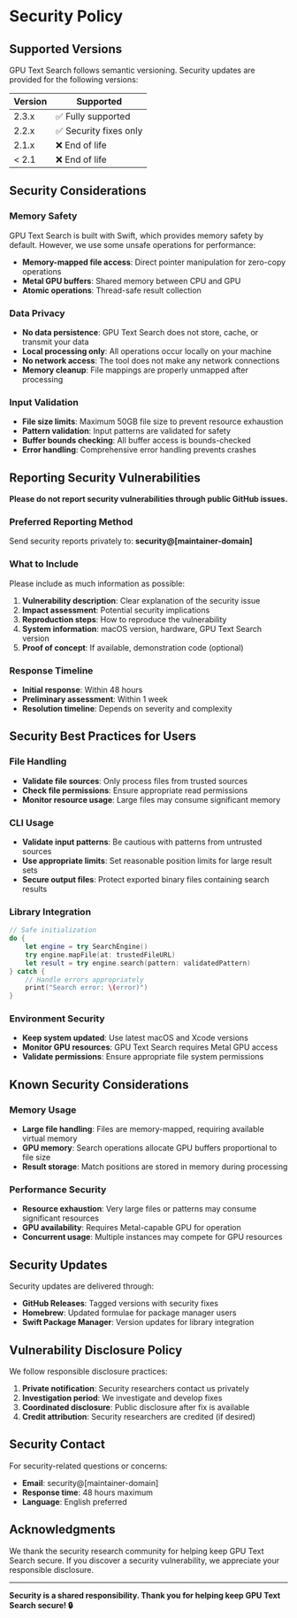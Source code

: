 # Security Policy

## Supported Versions

GPU Text Search follows semantic versioning. Security updates are provided for the following versions:

| Version | Supported          |
| ------- | ------------------ |
| 2.3.x   | ✅ Fully supported |
| 2.2.x   | ✅ Security fixes only |
| 2.1.x   | ❌ End of life |
| < 2.1   | ❌ End of life |

## Security Considerations

### Memory Safety
GPU Text Search is built with Swift, which provides memory safety by default. However, we use some unsafe operations for performance:

- **Memory-mapped file access**: Direct pointer manipulation for zero-copy operations
- **Metal GPU buffers**: Shared memory between CPU and GPU
- **Atomic operations**: Thread-safe result collection

### Data Privacy
- **No data persistence**: GPU Text Search does not store, cache, or transmit your data
- **Local processing only**: All operations occur locally on your machine
- **No network access**: The tool does not make any network connections
- **Memory cleanup**: File mappings are properly unmapped after processing

### Input Validation
- **File size limits**: Maximum 50GB file size to prevent resource exhaustion
- **Pattern validation**: Input patterns are validated for safety
- **Buffer bounds checking**: All buffer access is bounds-checked
- **Error handling**: Comprehensive error handling prevents crashes

## Reporting Security Vulnerabilities

**Please do not report security vulnerabilities through public GitHub issues.**

### Preferred Reporting Method
Send security reports privately to: **security@[maintainer-domain]**

### What to Include
Please include as much information as possible:

1. **Vulnerability description**: Clear explanation of the security issue
2. **Impact assessment**: Potential security implications
3. **Reproduction steps**: How to reproduce the vulnerability
4. **System information**: macOS version, hardware, GPU Text Search version
5. **Proof of concept**: If available, demonstration code (optional)

### Response Timeline
- **Initial response**: Within 48 hours
- **Preliminary assessment**: Within 1 week
- **Resolution timeline**: Depends on severity and complexity

## Security Best Practices for Users

### File Handling
- **Validate file sources**: Only process files from trusted sources
- **Check file permissions**: Ensure appropriate read permissions
- **Monitor resource usage**: Large files may consume significant memory

### CLI Usage
- **Validate input patterns**: Be cautious with patterns from untrusted sources
- **Use appropriate limits**: Set reasonable position limits for large result sets
- **Secure output files**: Protect exported binary files containing search results

### Library Integration
```swift
// Safe initialization
do {
    let engine = try SearchEngine()
    try engine.mapFile(at: trustedFileURL)
    let result = try engine.search(pattern: validatedPattern)
} catch {
    // Handle errors appropriately
    print("Search error: \(error)")
}
```

### Environment Security
- **Keep system updated**: Use latest macOS and Xcode versions
- **Monitor GPU resources**: GPU Text Search requires Metal GPU access
- **Validate permissions**: Ensure appropriate file system permissions

## Known Security Considerations

### Memory Usage
- **Large file handling**: Files are memory-mapped, requiring available virtual memory
- **GPU memory**: Search operations allocate GPU buffers proportional to file size
- **Result storage**: Match positions are stored in memory during processing

### Performance Security
- **Resource exhaustion**: Very large files or patterns may consume significant resources
- **GPU availability**: Requires Metal-capable GPU for operation
- **Concurrent usage**: Multiple instances may compete for GPU resources

## Security Updates

Security updates are delivered through:
- **GitHub Releases**: Tagged versions with security fixes
- **Homebrew**: Updated formulae for package manager users
- **Swift Package Manager**: Version updates for library integration

## Vulnerability Disclosure Policy

We follow responsible disclosure practices:

1. **Private notification**: Security researchers contact us privately
2. **Investigation period**: We investigate and develop fixes
3. **Coordinated disclosure**: Public disclosure after fix is available
4. **Credit attribution**: Security researchers are credited (if desired)

## Security Contact

For security-related questions or concerns:
- **Email**: security@[maintainer-domain]
- **Response time**: 48 hours maximum
- **Language**: English preferred

## Acknowledgments

We thank the security research community for helping keep GPU Text Search secure. If you discover a security vulnerability, we appreciate your responsible disclosure.

---

**Security is a shared responsibility. Thank you for helping keep GPU Text Search secure! 🔒**